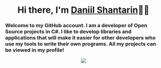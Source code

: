<h1 align="center">Hi there, I'm <a href="https://github.com/D3l0ry">Daniil Shantarin</a>👋🏻</h1>
<h3>Welcome to my GitHub account. I am a developer of Open Source projects in C#. I like to develop libraries and applications that will make it easier for other developers who use my tools to write their own programs. All my projects can be viewed in my profile!</h3>

<p align="center"> 
  <img src="https://github-readme-stats.vercel.app/api?username=D3l0ry&include_all_commits=true&count_private=true&show_icons=true&hide=contribs&theme=onedark">
</p>
